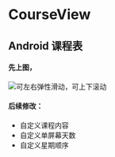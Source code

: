 # CourseView
Android 课程表
---

#### 先上图，
![可左右弹性滑动，可上下滚动](http://andro.oss-cn-hangzhou.aliyuncs.com/GIF2.gif)

#### 后续修改：
- 自定义课程内容
- 自定义单屏幕天数
- 自定义星期顺序
